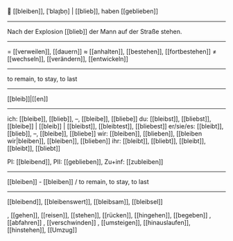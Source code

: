 😤 [[bleiben]], [ˈblaɪ̯bn̩] | [[blieb]], haben [[geblieben]]

---
 Nach der Explosion [[blieb]] der Mann auf der Straße stehen.
 
---
= [[verweilen]], [[dauern]]
≈ [[anhalten]], [[bestehen]], [[fortbestehen]]
≠ [[wechseln]], [[verändern]], [[entwickeln]]

---
to remain, to stay, to last

---
[[bleib]]|[[en]]

---
ich: [[bleibe]], [[blieb]], –, [[bleibe]], [[bliebe]]
du: [[bleibst]], [[bliebst]], [[bleibe]] | [[bleib]] | [[bleibst]], [[bleibtest]], [[bliebest]]
er/sie/es: [[bleibt]], [[blieb]], –, [[bleibe]], [[bliebe]]
wir: [[bleiben]], [[blieben]], [[bleiben wir|bleiben]], [[bleiben]], [[blieben]]
ihr: [[bleibt]], [[bliebt]], [[bleibt]], [[bleibt]], [[bliebt]] 

PI: [[bleibend]], PII: [[geblieben]], Zu+inf: [[zubleiben]]

---
[[bleiben]] - [[bleiben]] / to remain, to stay, to last

---
[[bleibend]], [[bleibenswert]], [[bleibsam]], [[bleibsel]]

, [[gehen]], [[reisen]], [[stehen]], [[rücken]], [[hingehen]], [[begeben]]
, [[abfahren]]
, [[verschwinden]]
, [[umsteigen]], [[hinauslaufen]], [[hinstehen]], [[Umzug]]